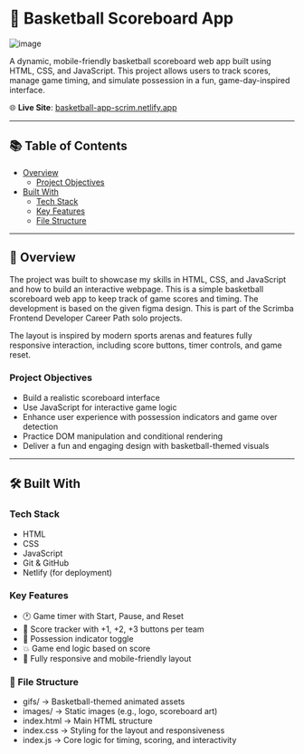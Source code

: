 # 🏀 Basketball Scoreboard App

![image](https://github.com/user-attachments/assets/84aaf613-74f5-46c2-8360-f4d6b222aa02)

A dynamic, mobile-friendly basketball scoreboard web app built using HTML, CSS, and JavaScript. This project allows users to track scores, manage game timing, and simulate possession in a fun, game-day-inspired interface.

🌐 **Live Site**: [basketball-app-scrim.netlify.app](https://basketball-app-scrim.netlify.app)

---

## 📚 Table of Contents

- [Overview](#overview)
  - [Project Objectives](#project-objectives)
- [Built With](#built-with)
  - [Tech Stack](#tech-stack)
  - [Key Features](#key-features)
  - [File Structure](#file-structure)


---

## 🧾 Overview

The project was built to showcase my skills in HTML, CSS, and JavaScript and how to build an interactive webpage. This is a simple basketball scoreboard web app to keep track of game scores and timing. The development is based on the given figma design. This is part of the Scrimba Frontend Developer Career Path solo projects.

The layout is inspired by modern sports arenas and features fully responsive interaction, including score buttons, timer controls, and game reset.

### Project Objectives

- Build a realistic scoreboard interface
- Use JavaScript for interactive game logic
- Enhance user experience with possession indicators and game over detection
- Practice DOM manipulation and conditional rendering
- Deliver a fun and engaging design with basketball-themed visuals

---

## 🛠️ Built With

### Tech Stack

- HTML
- CSS
- JavaScript
- Git & GitHub
- Netlify (for deployment)

### Key Features

- 🕐 Game timer with Start, Pause, and Reset
- 🔢 Score tracker with +1, +2, +3 buttons per team
- 🏀 Possession indicator toggle
- 💥 Game end logic based on score
- 📱 Fully responsive and mobile-friendly layout

### 📁 File Structure

- gifs/ → Basketball-themed animated assets <br>
- images/ → Static images (e.g., logo, scoreboard art) <br> 
- index.html → Main HTML structure <br>
- index.css → Styling for the layout and responsiveness <br>
- index.js → Core logic for timing, scoring, and interactivity
